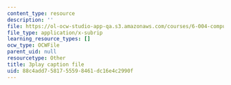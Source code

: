 ```yaml
---
content_type: resource
description: ''
file: https://ol-ocw-studio-app-qa.s3.amazonaws.com/courses/6-004-computation-structures-spring-2017/88c4add7581755598461dc16e4c2990f_JuvrTQapI_k.vtt
file_type: application/x-subrip
learning_resource_types: []
ocw_type: OCWFile
parent_uid: null
resourcetype: Other
title: 3play caption file
uid: 88c4add7-5817-5559-8461-dc16e4c2990f
---
```

